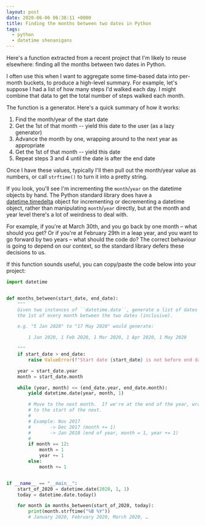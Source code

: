 ```yaml
---
layout: post
date: 2020-06-06 06:38:11 +0000
title: Finding the months between two dates in Python
tags:
  - python
  - datetime shenanigans
---
```


Here's a function extracted from a recent project that I'm likely to reuse elsewhere: finding all the months between two dates in Python.

I often use this when I want to aggregate some time-based data into per-month buckets, to produce a high-level summary.
For example, let's suppose I had a list of how many steps I'd walked each day.
I might combine that data to get the total number of steps walked each month.

The function is a generator.
Here's a quick summary of how it works:

1.  Find the month/year of the start date
2.  Get the 1st of that month -- yield this date to the user (as a lazy generator)
3.  Advance the month by one, wrapping around to the next year as appropriate
4.  Get the 1st of that month -- yield this date
5.  Repeat steps 3 and 4 until the date is after the end date

Once I have these values, typically I'll then pull out the month/year value as numbers, or call `strftime()` to turn it into a pretty string.

If you look, you'll see I'm incrementing the `month`/`year` on the datetime objects by hand.
The Python standard library does have a [datetime.timedelta](https://docs.python.org/3/library/datetime.html#datetime.timedelta) object for incrementing or decrementing a datetime object, rather than manipulating `month`/`year` directly, but at the month and year level there's a lot of weirdness to deal with.

For example, if you're at March 30th, and you go back by one month – what should you get?
Or if you're at February 29th in a leap year, and you want to go forward by two years – what should the code do?
The correct behaviour is going to depend on our context, so the standard library defers these decisions to us.

If this function sounds useful, you can copy/paste the code below into your project:

```python
import datetime


def months_between(start_date, end_date):
    """
    Given two instances of ``datetime.date``, generate a list of dates on
    the 1st of every month between the two dates (inclusive).

    e.g. "5 Jan 2020" to "17 May 2020" would generate:

        1 Jan 2020, 1 Feb 2020, 1 Mar 2020, 1 Apr 2020, 1 May 2020

    """
    if start_date > end_date:
        raise ValueError(f"Start date {start_date} is not before end date {end_date}")

    year = start_date.year
    month = start_date.month

    while (year, month) <= (end_date.year, end_date.month):
        yield datetime.date(year, month, 1)

        # Move to the next month.  If we're at the end of the year, wrap around
        # to the start of the next.
        #
        # Example: Nov 2017
        #       -> Dec 2017 (month += 1)
        #       -> Jan 2018 (end of year, month = 1, year += 1)
        #
        if month == 12:
            month = 1
            year += 1
        else:
            month += 1


if __name__ == "__main__":
    start_of_2020 = datetime.date(2020, 1, 1)
    today = datetime.date.today()

    for month in months_between(start_of_2020, today):
        print(month.strftime("%B %Y"))
        # January 2020, February 2020, March 2020, …
```
